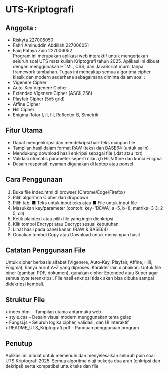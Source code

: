 # UTS-Kriptografi
## Anggota :
- Riskyta 227006050 <br>
- Fahri Aminuddin Abdillah 227006051 <br>
- Faiq Pataya Zain 227006052 <br>
Program ini merupakan aplikasi web interaktif untuk mengerjakan seluruh soal UTS mata kuliah
Kriptografi tahun 2025. Aplikasi ini dibuat dengan menggunakan HTML, CSS, dan JavaScript
murni tanpa framework tambahan. Tugas ini mencakup semua algoritma cipher klasik dan modern
sederhana sebagaimana diminta dalam soal : <br>
- Vigenere Cipher <br>
- Auto-Key Vigenere Cipher <br>
- Extended Vigenere Cipher (ASCII 256) <br>
- Playfair Cipher (5x5 grid) <br>
- Affine Cipher <br>
- Hill Cipher <br>
- Enigma Rotor I, II, III, Reflector B, Simetrik
## Fitur Utama
- Dapat mengenkripsi dan mendekripsi baik teks maupun file <br>
- Tampilan hasil dalam format RAW (teks) dan BASE64 (untuk salin) <br>
- Mendukung download hasil enkripsi sebagai file (.dat atau .txt) <br>
- Validasi otomatis parameter seperti nilai a,b Hill/affine dan kunci Enigma <br>
- Desain responsif, nyaman digunakan di laptop atau ponsel <br>
## Cara Penggunaan
1. Buka file index.html di browser (Chrome/Edge/Firefox) <br>
2. Pilih algoritma Cipher dari dropdown <br>
3. Pilih tab: ■ Teks untuk input teks atau ■ File untuk input file <br>
4. Masukkan key/parameter (contoh: key='DEWA', a=5, b=8, matriks=3 3; 2 5, dll) <br>
5. Ketik plaintext atau pilih file yang ingin dienkripsi <br>
6. Klik tombol Encrypt atau Decrypt sesuai kebutuhan <br>
7. Lihat hasil pada panel kanan (RAW & BASE64) <br>
8. Gunakan tombol Copy atau Download untuk menyimpan hasil <br>
## Catatan Penggunaan File
Untuk cipher berbasis alfabet (Vigenere, Auto-Key, Playfair, Affine, Hill, Enigma), hanya huruf A–Z
yang diproses. Karakter lain diabaikan. Untuk file biner (gambar, PDF, dokumen), gunakan cipher
Extended atau Super agar semua byte terenkripsi. File hasil enkripsi tidak akan bisa dibuka
sampai didekripsi kembali. <br>
## Struktur File
• index.html – Tampilan utama antarmuka web <br>
• style.css – Desain visual modern menggunakan tema gelap <br>
• Fungsi.js – Seluruh logika cipher, validasi, dan UI interaktif <br>
• README_UTS_Kriptografi.pdf – Panduan penggunaan program <br>
## Penutup
Aplikasi ini dibuat untuk memenuhi dan menyelesaikan seluruh poin soal UTS Kriptografi 2025.
Semua algoritma diuji bekerja dua arah (enkripsi dan dekripsi) serta kompatibel untuk teks dan file <br>
